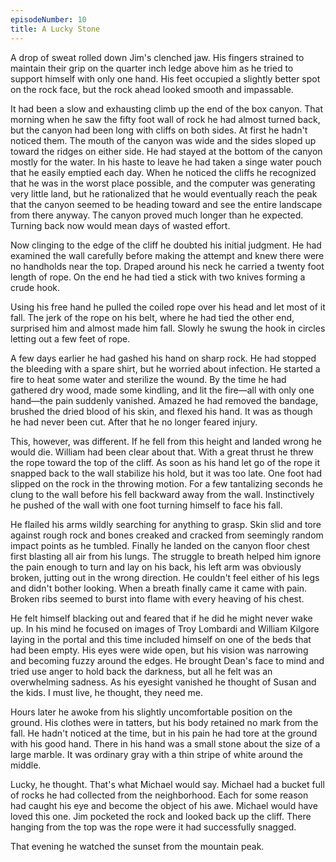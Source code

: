 ```yaml
---
episodeNumber: 10
title: A Lucky Stone
---
```



A drop of sweat rolled down Jim's clenched jaw.  His fingers strained to maintain their grip on the quarter inch ledge above him as he tried to support himself with only one hand.  His feet occupied a slightly better spot on the rock face, but the rock ahead looked smooth and impassable. 

It had been a slow and exhausting climb up the end of the box canyon.  That morning when he saw the fifty foot wall of rock he had almost turned back, but the canyon had been long with cliffs on both sides.  At first he hadn't noticed them.  The mouth of the canyon was wide and the sides sloped up toward the ridges on either side.  He had stayed at the bottom of the canyon mostly for the water.  In his haste to leave he had taken a singe water pouch that he easily emptied each day.  When he noticed the cliffs he recognized that he was in the worst place possible, and the computer was generating very little land, but he rationalized that he would eventually reach the peak that the canyon seemed to be heading toward and see the entire landscape from there anyway.  The canyon proved much longer than he expected.  Turning back now would mean days of wasted effort. 

Now clinging to the edge of the cliff he doubted his initial judgment.  He had examined the wall carefully before making the attempt and knew there were no handholds near the top.  Draped around his neck he carried a twenty foot length of rope.  On the end he had tied a stick with two knives forming a crude hook.

Using his free hand he pulled the coiled rope over his head and let most of it fall.  The jerk of the rope on his belt, where he had tied the other end, surprised him and almost made him fall.  Slowly he swung the hook in circles letting out a few feet of rope. 

A few days earlier he had gashed his hand on sharp rock.  He had stopped the bleeding with a  spare shirt, but he worried about infection.  He started a fire to heat some water and sterilize the wound. By the time he had gathered dry wood, made some kindling, and lit the fire—all with only one hand—the pain suddenly vanished.   Amazed he had removed the bandage, brushed the dried blood of his skin, and flexed his hand.  It was as though he had never been cut.  After that he no longer feared injury.

This, however, was different.  If he fell from this height and landed wrong he would die.  William had been clear about that.  With a great thrust he threw the rope toward the top of the cliff.   As soon as his hand let go of the rope it snapped back to the wall stabilize his hold, but it was too late.  One foot had slipped on the rock in the throwing motion.  For a few tantalizing seconds he clung to the wall before his fell backward away from the wall.   Instinctively he pushed of the wall with one foot turning himself to face his fall. 

He flailed his arms wildly searching for anything to grasp.  Skin slid and tore against rough rock and bones creaked and cracked from seemingly random impact points as he tumbled.  Finally he landed on the canyon floor chest first blasting all air from his lungs.  The struggle to breath helped him ignore the pain enough to turn and lay on his back, his left arm was obviously broken, jutting out in the wrong direction.  He couldn't feel either of his legs and didn't bother looking.
When a breath finally came it came with pain.  Broken ribs seemed to burst into flame with every heaving of his chest.

He felt himself blacking out and feared that if he did he might never wake up.  In his mind he focused on images of Troy Lombardi and William Kilgore laying in the portal and this time included himself on one of the beds that had been empty.  His eyes were wide open, but his vision was narrowing and becoming fuzzy around the edges.  He brought Dean's face to mind and tried use anger to hold back the darkness, but all he felt was an overwhelming sadness.  As his eyesight vanished he thought of Susan and the kids.  I must live, he thought, they need me. 

Hours later he awoke from his slightly uncomfortable position on the ground.  His clothes were in tatters, but his body retained no mark from the fall.  He hadn't noticed at the time, but in his pain he had tore at the ground with his good hand.  There in his hand was a small stone about the size of a large marble.  It was ordinary gray with a thin stripe of white around the middle.

Lucky, he thought. That's what Michael would say.  Michael had a bucket full of rocks he had collected from the neighborhood.  Each for some reason had caught his eye and become the object of his awe.  Michael would have loved this one.  Jim pocketed the rock and looked back up the cliff.  There hanging from the top was the rope were it had successfully snagged.

That evening he watched the sunset from the mountain peak.